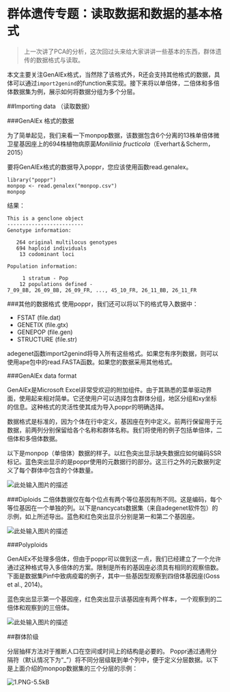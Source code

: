 # 群体遗传专题：读取数据和数据的基本格式

> 上一次讲了PCA的分析，这次回过头来给大家讲讲一些基本的东西，群体遗传的数据格式与读取。

本文主要关注GenAlEx格式，当然除了该格式外，R还会支持其他格式的数据，具体可以通过```import2genind```的function来实现。接下来将以单倍体，二倍体和多倍体数据集为例，展示如何将数据分组为多个分层。

##Importing data （读取数据）

###GenAlEx 格式的数据


为了简单起见，我们来看一下monpop数据，该数据包含6个分离的13株单倍体微卫星基因座上的694株植物病原菌*Monilinia fructicola*（Everhart＆Scherm，2015）


要将GenAlEx格式的数据导入poppr，您应该使用函数read.genalex。

```
library("poppr")
monpop <- read.genalex("monpop.csv")
monpop
```

结果：

```
This is a genclone object
-------------------------
Genotype information:

   264 original multilocus genotypes 
   694 haploid individuals
    13 codominant loci

Population information:

     1 stratum - Pop
    12 populations defined - 
7_09_BB, 26_09_BB, 26_09_FR, ..., 45_10_FR, 26_11_BB, 26_11_FR
```

###其他的数据格式
使用poppr，我们还可以将以下的格式导入数据中：

 - FSTAT (file.dat)
 - GENETIX (file.gtx)
 - GENEPOP (file.gen)
 - STRUCTURE (file.str)

adegenet函数import2genind将导入所有这些格式。如果您有序列数据，则可以使用ape包中的read.FASTA函数。如果您的数据采用其他格式。

###GenAlEx data format


GenAlEx是Microsoft Excel非常受欢迎的附加组件。由于其熟悉的菜单驱动界面，使用起来相对简单。它还使用户可以选择包含群体分组，地区分组和xy坐标的信息。这种格式的灵活性使其成为导入poppr的明确选择。

数据格式是标准的，因为个体在行中定义，基因座在列中定义。前两行保留用于元数据，前两列分别保留给各个名称和群体名称。我们将使用的例子包括单倍体，二倍体和多倍体数据。

以下是monpop（单倍体）数据的样子。以红色突出显示缺失数据应如何编码SSR标记。蓝色突出显示的是poppr使用的元数据行的部分。这三行之外的元数据列定义了每个群体中包含的个体数量。

![此处输入图片的描述][1]

###Diploids
二倍体数据仅在每个位点有两个等位基因有所不同。这是编码，每个等位基因在一个单独的列。以下是nancycats数据集（来自adegenet软件包）的示例，如上所述导出。蓝色和红色突出显示分别是第一和第二个基因座。

![此处输入图片的描述][2]

###Polyploids

GenAlEx不处理多倍体，但由于poppr可以做到这一点，我们已经建立了一个允许通过这种格式导入多倍体的方案。限制是所有的基因座必须具有相同的观察倍数。下面是数据集Pinf中致病疫霉的例子，其中一些基因型观察到四倍体基因座(Goss et al., 2014)。

蓝色突出显示第一个基因座，红色突出显示该基因座有两个样本，一个观察到的二倍体和观察到的三倍体。

![此处输入图片的描述][3]


##群体阶级

分层抽样方法对于推断人口在空间或时间上的结构是必要的。 Poppr通过通用分隔符（默认情况下为“_”）将不同分层级联到单个列中，便于定义分层数据。以下是上面介绍的monpop数据集的三个分层的示例：

![1.PNG-5.5kB][4]






  
  


  [1]: http://grunwaldlab.github.io/Population_Genetics_in_R/images/monpop.png
  [2]: http://grunwaldlab.github.io/Population_Genetics_in_R/images/diploid.png
  [3]: http://grunwaldlab.github.io/Population_Genetics_in_R/images/tetraploid.png
  [4]: http://static.zybuluo.com/lakesea/azk4b5rexztjtyz6jtssy10u/1.PNG